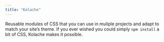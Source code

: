 ```yaml
---
title: "Kolache"
---
```


Reusable modules of CSS that you can use in muliple projects and adapt to match your site’s theme. If you ever wished you could simply `npm install` a bit of CSS, Kolache makes it possible.

